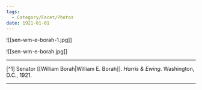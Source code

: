 ```yaml
---
tags:
  - Category/Facet/Photos
date: 1921-01-01
---
```

![[sen-wm-e-borah-1.jpg]]

![[sen-wm-e-borah.jpg]]

---

[^1] Senator [[William Borah|William E. Borah]]. *Harris & Ewing*. Washington, D.C., 1921.

---
